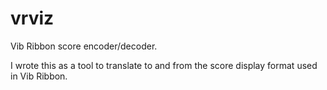 vrviz
=====

Vib Ribbon score encoder/decoder.

I wrote this as a tool to translate to and from the score display format used in Vib Ribbon.
